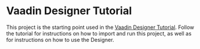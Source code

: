# Vaadin Designer Tutorial

This project is the starting point used in the [Vaadin Designer Tutorial](https://vaadin.com/docs/v14/tools/designer/getting-started). Follow the tutorial for instructions on how to import and run this project, as well as for instructions on how to use the Designer.